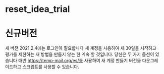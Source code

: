 # reset_idea_trial



# 신규버전

새 버전 2021.2.4에는 로그인이 필요합니다
새 계정을 사용하여 새 30일을 시작하고 평가를 제한하는 새 방법을 만들지 않는 한 계속 할 것입니다.
당신은 두 가지 옵션이 있습니다
매번 https://temp-mail.org/es/를 사용하여 새 계정 만들기
버전을 다운그레이드하고 스크립트를 사용할 수 있습니다.



##
